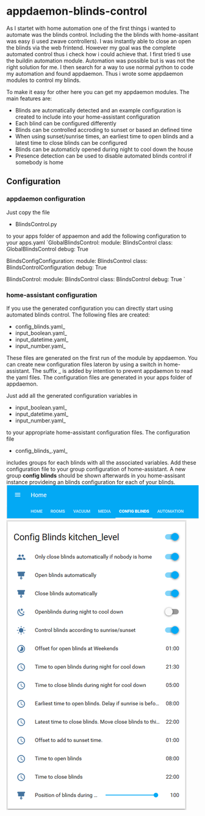 # appdaemon-blinds-control

As I startet with home automation one of the first things i wanted to automate was the blinds control.
Including the the blinds with home-assitant was easy (i used zwave controllers). I was instantly able to close an open the blinds via the web frintend. However my goal was the complete automated control thus i check how i could achieve that. I first tried ti use the buildin automation module. Automation was possible but is was not the right solution for me. I then search for a way to use normal python to code my automation and found appdaemon. Thus i wrote some appdaemon modules to control my blinds.

To make it easy for other here you can get my appdaemon modules. The main features are:
* Blinds are automatically detected and an example configuration is created to include into your home-assistant configuration
* Each blind can be configured differently
* Blinds can be controlled accroding to sunset or based an defined time
* When using sunset/sunrise times, an earliest time to open blinds and a latest time to close blinds can be configured
* Blinds can be automaticly opened during night to cool down the house
* Presence detection can be used to disable automated blinds control if somebody is home

## Configuration
### appdaemon configuration
Just copy the file
* BlindsControl.py

to your apps folder of appaemon and add the following configuration to your apps.yaml
`GlobalBlindsControl:
  module:                   BlindsControl
  class:                    GlobalBlindsControl
  debug:                    True

BlindsConfigConfiguration:
  module:                   BlindsControl
  class:                    BlindsControlConfiguration
  debug:                    True

BlindsControl:
 module:                    BlindsControl
 class:                     BlindsControl
 debug:                     True
`
### home-assistant configuration
If you use the generated configuration you can directly start using automated blinds control. The following files are created:
* config_blinds.yaml_
* input_boolean.yaml_
* input_datetime.yaml_
* input_number.yaml_

These files are generated on the first run of the module by appdaemon. You can create new configuration files lateron by using a switch in home-assistant.
The suffix _ is added by intention to prevent appdaemon to read the yaml files. The configuration files are generated in your apps folder of appdaemon. 

Just add all the generated configuration variables in
* input_boolean.yaml_
* input_datetime.yaml_
* input_number.yaml_

to your appropriate home-assistant configuration files.
The configuration file
* config_blinds_.yaml_

includes groups for each blinds with all the associated variables. Add these configuration file to your group configuration of home-assistant. A new group **config blinds** should be shown afterwards in you home-assisant instance provideing an blinds configuration for each of your blinds.
![config blinds group](https://github.com/foxcris/appdaemon-blinds-control/blob/development/images/config_blinds_group.PNG "config blinds group")
![blind configuration parameteters](https://github.com/foxcris/appdaemon-blinds-control/blob/development/images/config_blinds.PNG "blind configuration parameteters")
